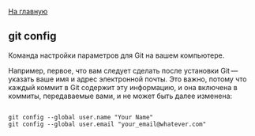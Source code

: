 [<u>На главную</u>](./readme.md)

## **git config**

Команда настройки параметров для Git на вашем компьютере.

Например, первое, что вам следует сделать после установки Git — указать ваше имя и адрес электронной почты. Это важно, потому что каждый коммит в Git содержит эту информацию, и она включена в коммиты, передаваемые вами, и не может быть далее изменена:


```bash=

git config --global user.name "Your Name"
git config --global user.email "your_email@whatever.com"

```